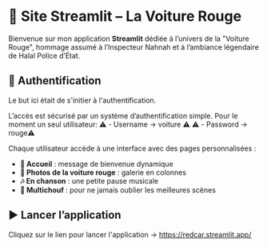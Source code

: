 # 🚗 Site Streamlit – La Voiture Rouge

Bienvenue sur mon application **Streamlit** dédiée à l’univers de la "Voiture Rouge",
hommage assumé à l’Inspecteur Nahnah et à l’ambiance légendaire de Halal Police d’État.

## 🔐 Authentification
Le but ici était de s'initier à l'authentification.

L’accès est sécurisé par un système d’authentification simple. Pour le moment un seul utilisateur:
⚠️ - Username -> voiture ⚠️
⚠️ - Password -> rouge⚠️

Chaque utilisateur accède à une interface avec des pages personnalisées :  
- **🥸 Accueil** : message de bienvenue dynamique  
- **🚗 Photos de la voiture rouge** : galerie en colonnes  
- **🎶 En chanson** : une petite pause musicale  
- **🤣 Multichouf** : pour ne jamais oublier les meilleures scènes

## ▶️ Lancer l’application

Cliquez sur le lien pour lancer l'application -> https://redcar.streamlit.app/
